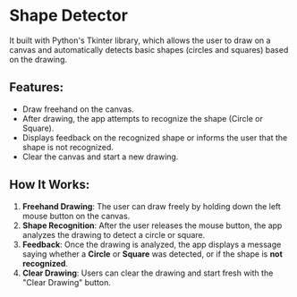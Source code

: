 # Shape Detector

It built with Python's Tkinter library, which allows the user to draw on a canvas and automatically detects basic shapes (circles and squares) based on the drawing.

## Features:
- Draw freehand on the canvas.
- After drawing, the app attempts to recognize the shape (Circle or Square).
- Displays feedback on the recognized shape or informs the user that the shape is not recognized.
- Clear the canvas and start a new drawing.

## How It Works:
1. **Freehand Drawing**: The user can draw freely by holding down the left mouse button on the canvas.
2. **Shape Recognition**: After the user releases the mouse button, the app analyzes the drawing to detect a circle or square.
3. **Feedback**: Once the drawing is analyzed, the app displays a message saying whether a **Circle** or **Square** was detected, or if the shape is **not recognized**.
4. **Clear Drawing**: Users can clear the drawing and start fresh with the "Clear Drawing" button.
